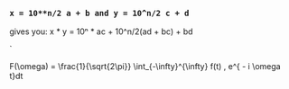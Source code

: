 ### `x = 10**n/2 a + b and y = 10^n/2 c + d`
gives you: x * y = 10&#8319; * ac + 10^n/2(ad + bc) + bd

`

F(\omega) = \frac{1}{\sqrt{2\pi}} \int_{-\infty}^{\infty} f(t) \, e^{ - i \omega t}dt
